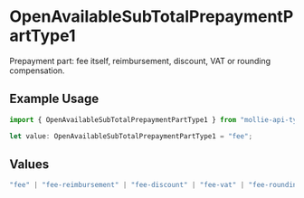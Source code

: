 # OpenAvailableSubTotalPrepaymentPartType1

Prepayment part: fee itself, reimbursement, discount, VAT or rounding compensation.

## Example Usage

```typescript
import { OpenAvailableSubTotalPrepaymentPartType1 } from "mollie-api-typescript/models/operations";

let value: OpenAvailableSubTotalPrepaymentPartType1 = "fee";
```

## Values

```typescript
"fee" | "fee-reimbursement" | "fee-discount" | "fee-vat" | "fee-rounding-compensation"
```